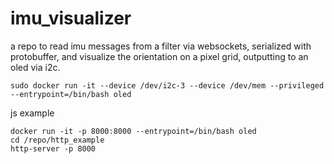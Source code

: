# imu_visualizer
a repo to read imu messages from a filter via websockets, serialized with protobuffer, and visualize the orientation on a pixel grid, outputting to an oled via i2c.


```
sudo docker run -it --device /dev/i2c-3 --device /dev/mem --privileged --entrypoint=/bin/bash oled
```

js example
```
docker run -it -p 8000:8000 --entrypoint=/bin/bash oled
cd /repo/http_example
http-server -p 8000
```